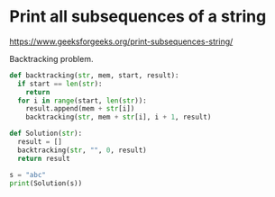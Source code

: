 # Print all subsequences of a string

https://www.geeksforgeeks.org/print-subsequences-string/

Backtracking problem.

```python
def backtracking(str, mem, start, result):
  if start == len(str):
    return
  for i in range(start, len(str)):
    result.append(mem + str[i])
    backtracking(str, mem + str[i], i + 1, result)

def Solution(str):
  result = []
  backtracking(str, "", 0, result)
  return result

s = "abc"
print(Solution(s))
```
